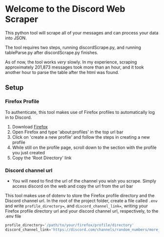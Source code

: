 # Welcome to the Discord Web Scraper

This python tool will scrape all of your messages and can process your data into JSON.

The tool requires two steps, running discordScrape.py, and running tableParse.py after discordScrape.py finishes. 

As of now, the tool works <i>very</i> slowly. In my experience, scraping approximately 201,873 messages took more than an hour, and it took another hour to parse the table after the html was found.

## Setup

### Firefox Profile

To authenticate, this tool makes use of Firefox profiles to automatically log in to Discord.

1. Download [Firefox](https://www.mozilla.org/en-US/firefox/new/?xv=refresh-new&v=b)
2. Open Firefox and type 'about:profiles' in the top url bar
3. Click on 'create a new profile' and follow the steps in creating a new profile
4. While still on the profile page, scroll down to the section with the profile you just created
5. Copy the 'Root Directory' link

### Discord channel url
* You will need to find the url of the channel you wish you scrape. Simply access discord on the web and copy the url from the url bar

This tool makes use of dotenv to store the Firefox profile directory and the Discord channel url. In the root of the project folder, create a file called `.env` and write `profile_directory=`, and `discord_channel_link=`, writing your Firefox profile directory url and your discord channel url, respectively, to the .env file

```python
profile_directory='/path/to/your/firefox/profile/directory'
discord_channel_link='https://discord.com/channels/random_numbers/more_random_numbers'

```